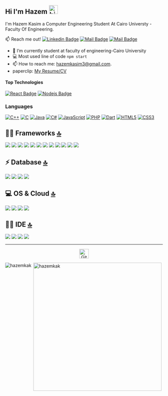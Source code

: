 ## Hi I'm Hazem <img src="https://user-images.githubusercontent.com/1303154/88677602-1635ba80-d120-11ea-84d8-d263ba5fc3c0.gif" width="28px" alt="hi">

I'm Hazem Kasim a Computer Engineering Student At Cairo Universty - Faculty Of Engineering.

:mailbox: Reach me out!
[![Linkedin Badge](https://img.shields.io/badge/-Hazem-0e76a8?style=flat&labelColor=0e76a8&logo=linkedin&logoColor=white)](https://www.linkedin.com/in/hazem-kasim-95063118b/) [![Mail Badge](https://img.shields.io/badge/-@hazemkak-e84393?style=flat&labelColor=e84393&logo=instagram&logoColor=white)](https://instagram.com/hazemkak) [![Mail Badge](https://img.shields.io/badge/-hazemkasim3-c0392b?style=flat&labelColor=c0392b&logo=gmail&logoColor=white)](mailto:hazemkasim3@gmail.com)

<!-- TODO: Add last video link -->

- 🔭 I’m currently student at faculty of engineering-Cairo University
- :computer: Most used line of code `npm start`
- 📫 How to reach me: hazemkasim3@gmail.com.
- paperclip: [My Resume/CV](https://www.linkedin.com/in/hazem-kasim-95063118b/detail/overlay-view/urn:li:fsd_profileTreasuryMedia:(ACoAACzD9wwBxJPayLDtPJRZnaqMBOSWGCsOyZY,1605287333377))

#### Top Technologies

[![React Badge](https://img.shields.io/badge/-React-61DBFB?style=for-the-badge&labelColor=black&logo=react&logoColor=61DBFB)](#) [![Nodejs Badge](https://img.shields.io/badge/-Nodejs-3C873A?style=for-the-badge&labelColor=black&logo=node.js&logoColor=3C873A)](#) 

### Languages

[![C++](https://img.shields.io/badge/C%2B%2B-00599C?style=for-the-badge&logo=c%2B%2B&logoColor=white)](#) [![C](	https://img.shields.io/badge/C-00599C?style=for-the-badge&logo=c&logoColor=white)](#) [![Java](https://img.shields.io/badge/Java-ED8B00?style=for-the-badge&logo=java&logoColor=white)](#) [![C#](	https://img.shields.io/badge/C%23-239120?style=for-the-badge&logo=c-sharp&logoColor=white)](#) [![JavaScript](https://img.shields.io/badge/JavaScript-323330?style=for-the-badge&logo=javascript&logoColor=F7DF1E)](#) [![PHP](https://img.shields.io/badge/PHP-777BB4?style=for-the-badge&logo=php&logoColor=white)](#) [![Dart](https://img.shields.io/badge/Dart-0175C2?style=for-the-badge&logo=dart&logoColor=white)](#) [![HTML5](https://img.shields.io/badge/HTML5-E34F26?style=for-the-badge&logo=html5&logoColor=white)](#) [![CSS3](https://img.shields.io/badge/CSS3-1572B6?style=for-the-badge&logo=css3&logoColor=white)](#)

## 🚀📱 Frameworks [🔝](#welcome-badges-4-readmemd-profile)

<img src="https://img.shields.io/badge/Node.js-43853D?style=for-the-badge&logo=node-dot-js&logoColor=white" /> <img src="https://img.shields.io/badge/npm-CB3837?style=for-the-badge&logo=npm&logoColor=white"/> <img src="https://img.shields.io/badge/Express.js-000000?style=for-the-badge&logo=express&logoColor=white"/> <img src="https://img.shields.io/badge/Sass-CC6699?style=for-the-badge&logo=sass&logoColor=white" /> <img src="https://img.shields.io/badge/Shell_Script-121011?style=for-the-badge&logo=gnu-bash&logoColor=white" /> <img src="https://img.shields.io/badge/React-20232A?style=for-the-badge&logo=react&logoColor=61DAFB" /> <img src="https://img.shields.io/badge/Bootstrap-563D7C?style=for-the-badge&logo=bootstrap&logoColor=white" /> <img src="https://img.shields.io/badge/jQuery-0769AD?style=for-the-badge&logo=jquery&logoColor=white" /> <img src="https://img.shields.io/badge/Laravel-FF2D20?style=for-the-badge&logo=laravel&logoColor=white" /> <img src="https://img.shields.io/badge/firebase-ffca28?style=for-the-badge&logo=firebase&logoColor=black"/> <img src="https://img.shields.io/badge/Git-F05032?style=for-the-badge&logo=git&logoColor=white"/> <img src="https://img.shields.io/badge/Flutter-02569B?style=for-the-badge&logo=flutter&logoColor=white" />

## ⚡ Database [🔝](#welcome-badges-4-readmemd-profile)

<img src="https://img.shields.io/badge/MySQL-00000F?style=for-the-badge&logo=mysql&logoColor=white" /> <img src="https://img.shields.io/badge/MongoDB-4EA94B?style=for-the-badge&logo=mongodb&logoColor=white" /> <img src="https://img.shields.io/badge/SQLite-07405E?style=for-the-badge&logo=sqlite&logoColor=white" /> <img src="https://img.shields.io/badge/Microsoft%20SQL%20Sever-CC2927?style=for-the-badge&logo=microsoft%20sql%20server&logoColor=white" />

## 💻 OS & Cloud [🔝](#welcome-badges-4-readmemd-profile)

<img src="https://img.shields.io/badge/Windows-0078D6?style=for-the-badge&logo=windows&logoColor=white" /> <img src="https://img.shields.io/badge/Linux-FCC624?style=for-the-badge&logo=linux&logoColor=black" /> <img src="https://img.shields.io/badge/Ubuntu-E95420?style=for-the-badge&logo=ubuntu&logoColor=white" /> 
<img src="https://img.shields.io/badge/Heroku-430098?style=for-the-badge&logo=heroku&logoColor=white" />


## 👩‍💻 IDE [🔝](#welcome-badges-4-readmemd-profile)

<img src="https://img.shields.io/badge/Visual_Studio_Code-0078D4?style=for-the-badge&logo=visual%20studio%20code&logoColor=white" /> <img src="https://img.shields.io/badge/Arduino_IDE-00979D?style=for-the-badge&logo=arduino&logoColor=white" /> <img src="https://img.shields.io/badge/IntelliJIDEA-000000.svg?style=for-the-badge&logo=intellij-idea&logoColor=white" /> <img src="https://img.shields.io/badge/Android_Studio-3DDC84?style=for-the-badge&logo=android-studio&logoColor=white" />
<hr>
  <p align="center">
<img src="https://media.giphy.com/media/8UHRm5oY4k4FDxq5QG/giphy.gif" width="30px" alt="GitHub-Status"/></p>
<p><img align="left" src="https://github-readme-stats.vercel.app/api/top-langs?username=hazemkak&show_icons=true&locale=en&layout=compact" alt="hazemkak" /></p>

<p>&nbsp;<img align="center" src="https://github-readme-stats.vercel.app/api?username=hazemkak&show_icons=true&locale=en" alt="hazemkak" width="410" /></p>

<br>
